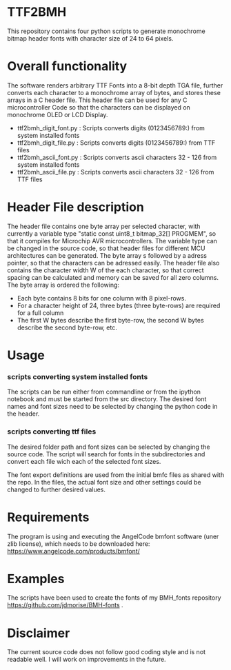 # TTF2BMH
This repository contains four python scripts to generate monochrome bitmap header fonts with character size of 24 to 64 pixels. 
  
# Overall functionality
The software renders arbitrary TTF Fonts into a 8-bit depth TGA file, further converts each character to a monochrome array of bytes, and stores these arrays in a C header file. This header file can be used for any C microcontroller Code so that the characters can be displayed on monochrome OLED or LCD Display. 
* ttf2bmh_digit_font.py : Scripts converts digits (0123456789:) from system installed fonts
* ttf2bmh_digit_file.py : Scripts converts digits (0123456789:) from TTF files 
* ttf2bmh_ascii_font.py : Scripts converts ascii characters 32 - 126 from system installed fonts
* ttf2bmh_ascii_file.py : Scripts converts ascii characters 32 - 126  from TTF files 

# Header File description
The header file contains one byte array per selected character, with currently a variable type "static const uint8_t bitmap_32[] PROGMEM", so that it compiles for Microchip AVR microcontrollers. The variable type can be changed in the source code, so that header files for different MCU architectures can be generated. 
The byte array s followed by a adress pointer, so that the characters can be adressed easily. 
The header file also contains the character width W of the each character, so that correct spacing can be calculated and memory can be saved for all zero columns.  
The byte array is ordered the following: 
* Each byte contains 8 bits for one column with 8 pixel-rows. 
* For a character height of 24, three bytes (three byte-rows) are required for a full column
* The first W bytes describe the first byte-row, the second W bytes describe the second byte-row, etc. 

# Usage
### scripts converting system installed fonts 
The scripts can be run either from commandline or from the ipython notebook and must be started from the src directory. 
The desired font names and font sizes need to be selected by changing the python code in the header. 
### scripts converting ttf files
The desired folder path and font sizes can be selected by changing the source code. The script will search for fonts in the subdirectories and convert each file wich each of the selected font sizes. 

The font export definitions are used from the initial bmfc files as shared with the repo. In the files, the actual font size and other settings could be changed to further desired values. 

# Requirements
The program is using and executing the AngelCode bmfont software (uner zlib license), which needs to be downloaded here:   https://www.angelcode.com/products/bmfont/ 

# Examples
The scripts have been used to create the fonts of my BMH_fonts repository https://github.com/jdmorise/BMH-fonts . 

# Disclaimer
The current source code does not follow good coding style and is not readable well. I will work on improvements in the future. 

